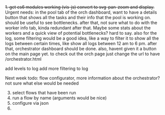 ~~1. get es6 modules working (vis-js) convert to svg-pan-zoom and display.~~
Urgent needs:
in the pool tab of the orch dashboard, want to have a details button 
that shows all the tasks and their info that the pool is working on.
should be useful to see bottlenecks. after that, not sure what to do 
with the worker info tab, kinda redundant after that. Maybe some stats
about the workers and a quick view of potential bottlenecks? hard to say.
also for the log, some filtering would be a good idea, like a way to filter it to show all the logs between certain times, like show all logs between 12 am to 6 pm. after that, orchestrator dashboard should be done.
also, havent given it a button on the main page yet. to check out the orch page just change the url to have /orchestrator.html


add levels to log
add more filtering to log

Next week todo:
flow configurator,
more information about the orchestrator? not sure what else would be needed


3. select flows that have been run
4. run a flow by name (arguments would be nice)
5. configure via json
6. 